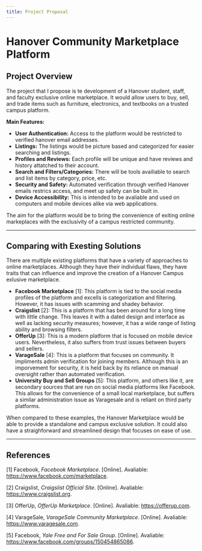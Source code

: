 ```yaml
---
title: Project Proposal
---
```

# Hanover Community Marketplace Platform

## Project Overview
The project that I propose is te development of a Hanover student, staff, and faculty exclusive online marketplace. It would allow users to buy, sell, and trade items such as furniture, electronics, and textbooks on a trusted campus platform.

**Main Features:**
- **User Authentication:** Access to the platform would be restricted to verified hanover email addresses.
- **Listings:** The listings would be picture based and categorized for easier searching and listings.
- **Profiles and Reviews:** Each profile will be unique and have reviews and history attatched to their account.
- **Search and Filters/Categories:** There will be tools availiable to search and list items by category, price, etc.
- **Security and Safety:** Automated verification through verified Hanover emails restrics access, and meet up safety can be built in.
- **Device Accessibility:** This is intended to be avaliable and used on computers and mobile devices alike via web applications.

The aim for the platform would be to bring the convenience of exiting online markeplaces with the exclusivity of a campus restricted community.

---

## Comparing with Exesting Solutions

There are multiple existing platforms that have a variety of approaches to online marketplaces. Although they have their individual flaws, they have traits that can influence and improve the creation of a Hanover Campus exlusive marketplace.

- **Facebook Marketplace** [1]: This platform is tied to the social media profiles of the platform and excells is categorization and filtering. However, it has issues with scamming and shadey behavior.
- **Craigslist** [2]: This is a platform that has been around for a long time with little change. This leaves it with a dated design and interface as well as lacking security measures; however, it has a wide range of listing ability and browsing filters.
- **OfferUp** [3]: This is a modern platform that is focused on mobile device users. Nevertheless, it also suffers from trust issues between buyers and sellers.
- **VarageSale** [4]: This is a platform that focuses on community. It impliments admin verification for joining members. Although this is an imporvement for security, it is held back by its reliance on manual oversight rather than automated verification.
- **University Buy and Sell Groups** [5]: This platform, and others like it, are secondary sources that are run on social media platforms like Facebook. This allows for the convenience of a small local marketplace, but suffers a similar administration issue as Varagesale and is reliant on third party platforms.

When compared to these examples, the Hanover Marketplace would be able to provide a standalone and campus exclusive solution. It could also have a straighforward and streamlined design that focuses on ease of use.

---

## References
[1] Facebook, *Facebook Marketplace*. [Online]. Avaliable: https://www.facebook.com/marketplace.

[2] Craigslist, *Craigslist Official Site*. [Online]. Avaliable: https://www.craigslist.org.

[3] OfferUp, *OfferUp Marketplace*. [Online]. Avaliable: https://offerup.com.

[4] VarageSale, *VarageSale Community Marketplace*. [Online]. Avaliable: https://www.varagesale.com.

[5] Facebook, *Yale Free and For Sale Group*. [Online]. Avaliable: https://www.facebook.com/groups/150454865086.